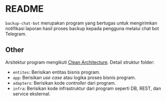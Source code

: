 # README

`backup-chat-bot` merupakan program yang bertugas untuk mengirimkan notifikasi laporan hasil proses backup kepada pengguna melalui chat bot Telegram.

## Other

Arsitektur program mengikuti [Clean Architecture](https://blog.cleancoder.com/uncle-bob/2012/08/13/the-clean-architecture.html). Detail struktur folder:

- `entites`: Berisikan entitas bisnis program.
- `app`: Berisikan *use case* atau logika proses bisnis program.
- `adapters`: Berisikan kode *controller* dari program.
- `infra`: Berisikan kode infrastruktur dari program seperti DB, REST, dan service eksternal.
